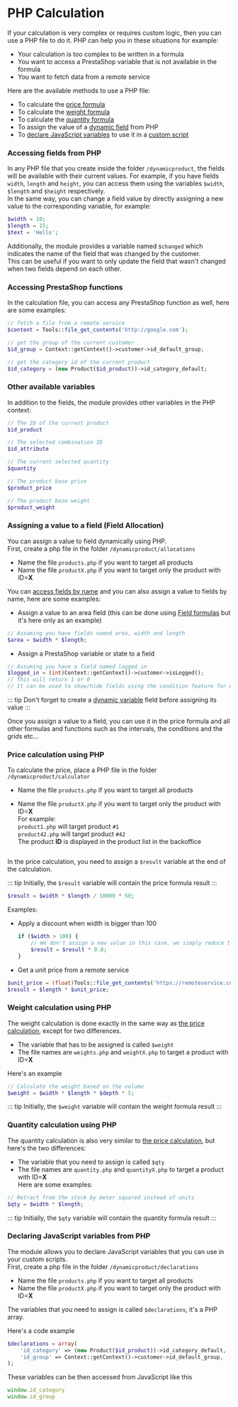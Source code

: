 # PHP Calculation

If your calculation is very complex or requires custom logic, then you can use a PHP file to do it. PHP can help you in
these situations for example:

- Your calculation is too complex to be written in a formula
- You want to access a PrestaShop variable that is not available in the formula
- You want to fetch data from a remote service

Here are the available methods to use a PHP file:

- To calculate the [price formula](product-config/08-formulas.md?id=price-formula)
- To calculate the [weight formula](product-config/08-formulas.md?id=weight-formula)
- To calculate the [quantity formula](product-config/08-formulas.md?id=quantity-formula)
- To assign the value of a [dynamic field](product-config/07-fields.md?id=dynamic-variable) from PHP
- To [declare JavaScript variables](16-php-calculation.md?id=declaring-javascript-variables-from-php) to use it in
  a [custom script](17-custom-scripts.md)

### Accessing fields from PHP

In any PHP file that you create inside the folder `/dynamicproduct`, the fields will be available with their current
values. For example, if you have fields `width`, `length` and `height`, you can access them using the variables
`$width`, `$length` and `$height` respectively.  
In the same way, you can change a field value by directly assigning a new value to the corresponding variable, for
example:

```php
$width = 10;
$length = 15;
$text = 'Hello';
```

Additionally, the module provides a variable named `$changed`
which indicates the name of the field that was changed by the customer.  
This can be useful if you want to only update the field that wasn't changed when two fields depend on each other.

### Accessing PrestaShop functions

In the calculation file, you can access any PrestaShop function as well, here are some examples:

```php
// fetch a file from a remote service
$content = Tools::file_get_contents('http://google.com');

// get the group of the current customer
$id_group = Context::getContext()->customer->id_default_group;

// get the category id of the current product
$id_category = (new Product($id_product))->id_category_default;
```

### Other available variables

In addition to the fields, the module provides other variables in the PHP context:

```php
// The ID of the current product
$id_product

// The selected combination ID
$id_attribute

// The current selected quantity
$quantity

// The product base price
$product_price

// The product base weight
$product_weight
```

### Assigning a value to a field (Field Allocation)

You can assign a value to field dynamically using PHP.  
First, create a php file in the folder `/dynamicproduct/allocations`

- Name the file `products.php` if you want to target all products
- Name the file `productX.php` if you want to target only the product with ID=**X**

You can [access fields by name](16-php-calculation.md?id=accessing-fields-from-php) and you can also assign a value to
fields by name, here are some examples:

- Assign a value to an area field (this can be done using [Field formulas](product-config/10-field-formulas.md) but it's
  here only as an example)

```php
// Assuming you have fields named area, width and length
$area = $width * $length;
```

- Assign a PrestaShop variable or state to a field

```php
// Assuming you have a field named logged_in
$logged_in = (int)Context::getContext()->customer->isLogged();
// This will return 1 or 0
// It can be used to show/hide fields using the condition feature for example
```

::: tip
Don't forget to create a [dynamic variable](07-fields.md?id=dynamic-variable) field before assigning its value
:::

Once you assign a value to a field, you can use it in the price formula and all other formulas and functions such as the
intervals, the conditions and the grids etc...

### Price calculation using PHP

To calculate the price, place a PHP file in the folder `/dynamicproduct/calculator`

- Name the file `products.php` if you want to target all products
- Name the file `productX.php` if you want to target only the product with ID=**X**  
  For example:  
  `product1.php` will target product `#1`  
  `product42.php` will target product `#42`  
  The product **ID** is displayed in the product list in the backoffice
  
  <img srcset="/images/php-ids.jpg 2x" class="padding border">

In the price calculation, you need to assign a `$result` variable at the end of the calculation.

::: tip
Initially, the `$result` variable will contain the price formula result
:::

```php
$result = $width * $length / 10000 * 50;
```

Examples:

- Apply a discount when width is bigger than 100
  ````php
  if ($width > 100) {
      // We don't assign a new value in this case, we simply reduce the price formula result 
      $result = $result * 0.8;
  }
  ````
- Get a unit price from a remote service

```php
$unit_price = (float)Tools::file_get_contents('https://remoteservice.com/pricing.php');
$result = $length * $unit_price; 
```

### Weight calculation using PHP

The weight calculation is done exactly in the same way
as [the price calculation](16-php-calculation.md?id=price-calculation-using-php), except for two differences.

- The variable that has to be assigned is called `$weight`
- The file names are `weights.php` and `weightX.php` to target a product with ID=**X**

Here's an example

```php
// Calculate the weight based on the volume
$weight = $width * $length * $depth * 5;
```

::: tip
Initially, the `$weight` variable will contain the weight formula result
:::

### Quantity calculation using PHP

The quantity calculation is also very similar
to [the price calculation](16-php-calculation.md?id=price-calculation-using-php), but here's the two differences:

- The variable that you need to assign is called `$qty`
- The file names are `quantity.php` and `quantityX.php` to target a product with ID=**X**  
  Here are some examples:

```php
// Retract from the stock by meter squared instead of units
$qty = $width * $length;
```

::: tip
Initially, the `$qty` variable will contain the quantity formula result
:::

### Declaring JavaScript variables from PHP

The module allows you to declare JavaScript variables that you can use in your custom scripts.  
First, create a php file in the folder `/dynamicproduct/declarations`

- Name the file `products.php` if you want to target all products
- Name the file `productX.php` if you want to target only the product with ID=**X**

The variables that you need to assign is called `$declarations`, it's a PHP array.

Here's a code example

```php
$declarations = array(
    'id_category' => (new Product($id_product))->id_category_default,
    'id_group' => Context::getContext()->customer->id_default_group,
);
```

These variables can be then accessed from JavaScript like this

```js
window.id_category
window.id_group
```
